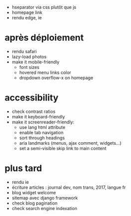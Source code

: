 * hseparator via css plutôt que js
* homepage link
* rendu edge, ie

# après déploiement
* rendu safari
* lazy-load photos
* make it mobile-friendly
    * font sizes
    * hovered menu links color
    * dropdown overflow-x on homepage

# accessibility
* check contrast ratios
* make it keyboard-friendly
* make it screenreader-friendly:
    * use lang html attribute
    * enable tab navigation
    * sort through headings
    * aria landmarks (menus, ajax comment, widgets...)
    * set a semi-visible skip link to main content

# plus tard
* rendu ie
* écriture articles : journal dev, nom trans, 2017, langue fr
* blog widget welcome
* sitemap avec django framework
* check blog pagination
* check search engine indexation
